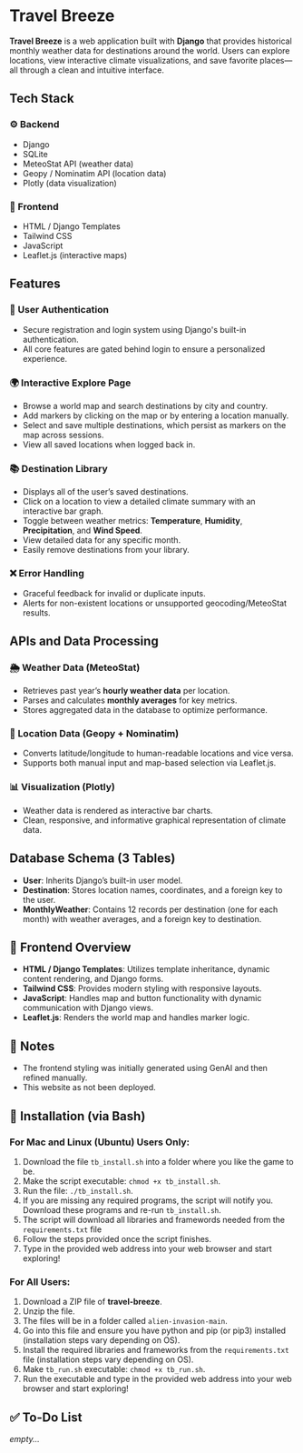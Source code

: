 # Travel Breeze

**Travel Breeze** is a web application built with **Django** that provides historical monthly weather data for destinations around the world. Users can explore locations, view interactive climate visualizations, and save favorite places—all through a clean and intuitive interface.

## Tech Stack

### ⚙️ Backend
- Django
- SQLite
- MeteoStat API (weather data)
- Geopy / Nominatim API (location data)
- Plotly (data visualization)

### 🎨 Frontend
- HTML / Django Templates  
- Tailwind CSS
- JavaScript
- Leaflet.js (interactive maps)

## Features

### 👤 User Authentication
- Secure registration and login system using Django's built-in authentication.
- All core features are gated behind login to ensure a personalized experience.

### 🌍 Interactive Explore Page
- Browse a world map and search destinations by city and country.
- Add markers by clicking on the map or by entering a location manually.
- Select and save multiple destinations, which persist as markers on the map across sessions.
- View all saved locations when logged back in.

### 📚 Destination Library
- Displays all of the user’s saved destinations.
- Click on a location to view a detailed climate summary with an interactive bar graph.
- Toggle between weather metrics: **Temperature**, **Humidity**, **Precipitation**, and **Wind Speed**.
- View detailed data for any specific month.
- Easily remove destinations from your library.

### ❌ Error Handling
- Graceful feedback for invalid or duplicate inputs.
- Alerts for non-existent locations or unsupported geocoding/MeteoStat results.

## APIs and Data Processing

### 🌦️ Weather Data (MeteoStat)
- Retrieves past year’s **hourly weather data** per location.
- Parses and calculates **monthly averages** for key metrics.
- Stores aggregated data in the database to optimize performance.

### 📍 Location Data (Geopy + Nominatim)
- Converts latitude/longitude to human-readable locations and vice versa.
- Supports both manual input and map-based selection via Leaflet.js.

### 📊 Visualization (Plotly)
- Weather data is rendered as interactive bar charts.
- Clean, responsive, and informative graphical representation of climate data.

## Database Schema (3 Tables)

- **User**: Inherits Django’s built-in user model.
- **Destination**: Stores location names, coordinates, and a foreign key to the user.
- **MonthlyWeather**: Contains 12 records per destination (one for each month) with weather averages, and a foreign key to destination.

## 🎨 Frontend Overview

- **HTML / Django Templates**: Utilizes template inheritance, dynamic content rendering, and Django forms.
- **Tailwind CSS**: Provides modern styling with responsive layouts.
- **JavaScript**: Handles map and button functionality with dynamic communication with Django views.
- **Leaflet.js**: Renders the world map and handles marker logic.

## 📌 Notes

- The frontend styling was initially generated using GenAI and then refined manually.
- This website as not been deployed.

## 🚀 Installation (via Bash)

### For Mac and Linux (Ubuntu) Users Only:
   1. Download the file `tb_install.sh` into a folder where you like the game to be.
   2. Make the script executable: `chmod +x tb_install.sh`.
   3. Run the file: `./tb_install.sh`.
   4. If you are missing any required programs, the script will notify you. Download these programs and re-run `tb_install.sh`.
   5. The script will download all libraries and framewords needed from the `requirements.txt` file
   6. Follow the steps provided once the script finishes.
   7. Type in the provided web address into your web browser and start exploring!

### For All Users:
   1. Download a ZIP file of **travel-breeze**.
   2. Unzip the file.
   3. The files will be in a folder called `alien-invasion-main`.
   4. Go into this file and ensure you have python and pip (or pip3) installed (installation steps vary depending on OS).
   5. Install the required libraries and frameworks from the `requirements.txt` file (installation steps vary depending on OS).
   6. Make `tb_run.sh` executable: `chmod +x tb_run.sh`.
   7. Run the executable and type in the provided web address into your web browser and start exploring!

## ✅ To-Do List

*empty...*
